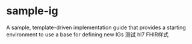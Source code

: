 # sample-ig
A sample, template-driven implementation guide that provides a starting environment to use a base for defining new IGs
测试 hl7 FHIR样式

